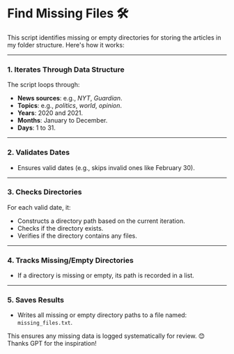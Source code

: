 # Find Missing Files 🛠️

This script identifies missing or empty directories for storing the articles in my folder structure. Here's how it works:

---

### **1. Iterates Through Data Structure**

The script loops through:

- **News sources**: e.g., _NYT_, _Guardian_.
- **Topics**: e.g., _politics_, _world_, _opinion_.
- **Years**: 2020 and 2021.
- **Months**: January to December.
- **Days**: 1 to 31.

---

### **2. Validates Dates**

- Ensures valid dates (e.g., skips invalid ones like February 30).

---

### **3. Checks Directories**

For each valid date, it:

- Constructs a directory path based on the current iteration.
- Checks if the directory exists.
- Verifies if the directory contains any files.

---

### **4. Tracks Missing/Empty Directories**

- If a directory is missing or empty, its path is recorded in a list.

---

### **5. Saves Results**

- Writes all missing or empty directory paths to a file named:  
  `missing_files.txt`.

This ensures any missing data is logged systematically for review. 😊
Thanks GPT for the inspiration!
